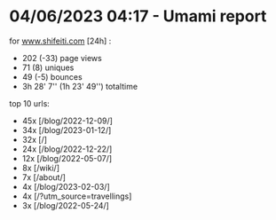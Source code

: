 # 04/06/2023 04:17 - Umami report
for www.shifeiti.com [24h] :

 - 202 (-33) page views
 - 71 (8) uniques
 - 49 (-5) bounces
 - 3h 28' 7'' (1h 23' 49'') totaltime


top 10 urls:
 - 45x [/blog/2022-12-09/]
 - 34x [/blog/2023-01-12/]
 - 32x [/]
 - 24x [/blog/2022-12-22/]
 - 12x [/blog/2022-05-07/]
 - 8x [/wiki/]
 - 7x [/about/]
 - 4x [/blog/2023-02-03/]
 - 4x [/?utm_source=travellings]
 - 3x [/blog/2022-05-24/]


